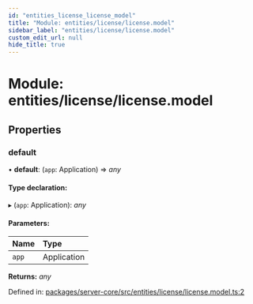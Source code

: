 ```yaml
---
id: "entities_license_license_model"
title: "Module: entities/license/license.model"
sidebar_label: "entities/license/license.model"
custom_edit_url: null
hide_title: true
---
```


# Module: entities/license/license.model

## Properties

### default

• **default**: (`app`: Application) => *any*

#### Type declaration:

▸ (`app`: Application): *any*

#### Parameters:

Name | Type |
:------ | :------ |
`app` | Application |

**Returns:** *any*

Defined in: [packages/server-core/src/entities/license/license.model.ts:2](https://github.com/xr3ngine/xr3ngine/blob/716a06460/packages/server-core/src/entities/license/license.model.ts#L2)

